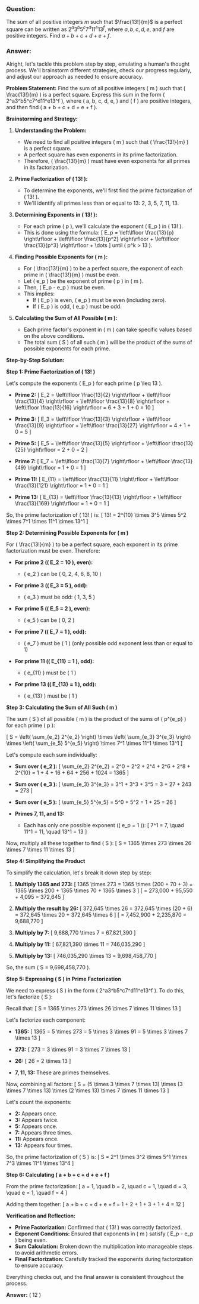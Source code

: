 ### Question:

The sum of all positive integers $m$ such that $\frac{13!}{m}$ is a perfect square can be written as $2^a3^b5^c7^d11^e13^f,$ where $a,b,c,d,e,$ and $f$ are positive integers. Find $a+b+c+d+e+f.$

### Answer:

Alright, let's tackle this problem step by step, emulating a human's thought process. We'll brainstorm different strategies, check our progress regularly, and adjust our approach as needed to ensure accuracy.

**Problem Statement:**
Find the sum of all positive integers \( m \) such that \( \frac{13!}{m} \) is a perfect square. Express this sum in the form \( 2^a3^b5^c7^d11^e13^f \), where \( a, b, c, d, e, \) and \( f \) are positive integers, and then find \( a + b + c + d + e + f \).

**Brainstorming and Strategy:**

1. **Understanding the Problem:**
   - We need to find all positive integers \( m \) such that \( \frac{13!}{m} \) is a perfect square.
   - A perfect square has even exponents in its prime factorization.
   - Therefore, \( \frac{13!}{m} \) must have even exponents for all primes in its factorization.

2. **Prime Factorization of \( 13! \):**
   - To determine the exponents, we'll first find the prime factorization of \( 13! \).
   - We'll identify all primes less than or equal to 13: 2, 3, 5, 7, 11, 13.

3. **Determining Exponents in \( 13! \):**
   - For each prime \( p \), we'll calculate the exponent \( E_p \) in \( 13! \).
   - This is done using the formula:
     \[
     E_p = \left\lfloor \frac{13}{p} \right\rfloor + \left\lfloor \frac{13}{p^2} \right\rfloor + \left\lfloor \frac{13}{p^3} \right\rfloor + \dots
     \]
     until \( p^k > 13 \).

4. **Finding Possible Exponents for \( m \):**
   - For \( \frac{13!}{m} \) to be a perfect square, the exponent of each prime in \( \frac{13!}{m} \) must be even.
   - Let \( e_p \) be the exponent of prime \( p \) in \( m \).
   - Then, \( E_p - e_p \) must be even.
   - This implies:
     - If \( E_p \) is even, \( e_p \) must be even (including zero).
     - If \( E_p \) is odd, \( e_p \) must be odd.

5. **Calculating the Sum of All Possible \( m \):**
   - Each prime factor's exponent in \( m \) can take specific values based on the above conditions.
   - The total sum \( S \) of all such \( m \) will be the product of the sums of possible exponents for each prime.

**Step-by-Step Solution:**

**Step 1: Prime Factorization of \( 13! \)**

Let's compute the exponents \( E_p \) for each prime \( p \leq 13 \).

- **Prime 2:**
  \[
  E_2 = \left\lfloor \frac{13}{2} \right\rfloor + \left\lfloor \frac{13}{4} \right\rfloor + \left\lfloor \frac{13}{8} \right\rfloor + \left\lfloor \frac{13}{16} \right\rfloor = 6 + 3 + 1 + 0 = 10
  \]
  
- **Prime 3:**
  \[
  E_3 = \left\lfloor \frac{13}{3} \right\rfloor + \left\lfloor \frac{13}{9} \right\rfloor + \left\lfloor \frac{13}{27} \right\rfloor = 4 + 1 + 0 = 5
  \]
  
- **Prime 5:**
  \[
  E_5 = \left\lfloor \frac{13}{5} \right\rfloor + \left\lfloor \frac{13}{25} \right\rfloor = 2 + 0 = 2
  \]
  
- **Prime 7:**
  \[
  E_7 = \left\lfloor \frac{13}{7} \right\rfloor + \left\lfloor \frac{13}{49} \right\rfloor = 1 + 0 = 1
  \]
  
- **Prime 11:**
  \[
  E_{11} = \left\lfloor \frac{13}{11} \right\rfloor + \left\lfloor \frac{13}{121} \right\rfloor = 1 + 0 = 1
  \]
  
- **Prime 13:**
  \[
  E_{13} = \left\lfloor \frac{13}{13} \right\rfloor + \left\lfloor \frac{13}{169} \right\rfloor = 1 + 0 = 1
  \]

So, the prime factorization of \( 13! \) is:
\[
13! = 2^{10} \times 3^5 \times 5^2 \times 7^1 \times 11^1 \times 13^1
\]

**Step 2: Determining Possible Exponents for \( m \)**

For \( \frac{13!}{m} \) to be a perfect square, each exponent in its prime factorization must be even. Therefore:

- **For prime 2 (\( E_2 = 10 \), even):**
  - \( e_2 \) can be \( 0, 2, 4, 6, 8, 10 \)
  
- **For prime 3 (\( E_3 = 5 \), odd):**
  - \( e_3 \) must be odd: \( 1, 3, 5 \)
  
- **For prime 5 (\( E_5 = 2 \), even):**
  - \( e_5 \) can be \( 0, 2 \)
  
- **For prime 7 (\( E_7 = 1 \), odd):**
  - \( e_7 \) must be \( 1 \) (only possible odd exponent less than or equal to 1)
  
- **For prime 11 (\( E_{11} = 1 \), odd):**
  - \( e_{11} \) must be \( 1 \)
  
- **For prime 13 (\( E_{13} = 1 \), odd):**
  - \( e_{13} \) must be \( 1 \)

**Step 3: Calculating the Sum of All Such \( m \)**

The sum \( S \) of all possible \( m \) is the product of the sums of \( p^{e_p} \) for each prime \( p \):

\[
S = \left( \sum_{e_2} 2^{e_2} \right) \times \left( \sum_{e_3} 3^{e_3} \right) \times \left( \sum_{e_5} 5^{e_5} \right) \times 7^1 \times 11^1 \times 13^1
\]

Let's compute each sum individually:

- **Sum over \( e_2 \):**
  \[
  \sum_{e_2} 2^{e_2} = 2^0 + 2^2 + 2^4 + 2^6 + 2^8 + 2^{10} = 1 + 4 + 16 + 64 + 256 + 1024 = 1365
  \]
  
- **Sum over \( e_3 \):**
  \[
  \sum_{e_3} 3^{e_3} = 3^1 + 3^3 + 3^5 = 3 + 27 + 243 = 273
  \]
  
- **Sum over \( e_5 \):**
  \[
  \sum_{e_5} 5^{e_5} = 5^0 + 5^2 = 1 + 25 = 26
  \]
  
- **Primes 7, 11, and 13:**
  - Each has only one possible exponent (\( e_p = 1 \)):
    \[
    7^1 = 7, \quad 11^1 = 11, \quad 13^1 = 13
    \]

Now, multiply all these together to find \( S \):
\[
S = 1365 \times 273 \times 26 \times 7 \times 11 \times 13
\]

**Step 4: Simplifying the Product**

To simplify the calculation, let's break it down step by step:

1. **Multiply 1365 and 273:**
   \[
   1365 \times 273 = 1365 \times (200 + 70 + 3) = 1365 \times 200 + 1365 \times 70 + 1365 \times 3
   \]
   \[
   = 273,000 + 95,550 + 4,095 = 372,645
   \]

2. **Multiply the result by 26:**
   \[
   372,645 \times 26 = 372,645 \times (20 + 6) = 372,645 \times 20 + 372,645 \times 6
   \]
   \[
   = 7,452,900 + 2,235,870 = 9,688,770
   \]

3. **Multiply by 7:**
   \[
   9,688,770 \times 7 = 67,821,390
   \]

4. **Multiply by 11:**
   \[
   67,821,390 \times 11 = 746,035,290
   \]

5. **Multiply by 13:**
   \[
   746,035,290 \times 13 = 9,698,458,770
   \]

So, the sum \( S = 9,698,458,770 \).

**Step 5: Expressing \( S \) in Prime Factorization**

We need to express \( S \) in the form \( 2^a3^b5^c7^d11^e13^f \). To do this, let's factorize \( S \):

Recall that:
\[
S = 1365 \times 273 \times 26 \times 7 \times 11 \times 13
\]

Let's factorize each component:

- **1365:**
  \[
  1365 = 5 \times 273 = 5 \times 3 \times 91 = 5 \times 3 \times 7 \times 13
  \]
  
- **273:**
  \[
  273 = 3 \times 91 = 3 \times 7 \times 13
  \]
  
- **26:**
  \[
  26 = 2 \times 13
  \]
  
- **7, 11, 13:** These are primes themselves.

Now, combining all factors:
\[
S = (5 \times 3 \times 7 \times 13) \times (3 \times 7 \times 13) \times (2 \times 13) \times 7 \times 11 \times 13
\]

Let's count the exponents:

- **2:** Appears once.
- **3:** Appears twice.
- **5:** Appears once.
- **7:** Appears three times.
- **11:** Appears once.
- **13:** Appears four times.

So, the prime factorization of \( S \) is:
\[
S = 2^1 \times 3^2 \times 5^1 \times 7^3 \times 11^1 \times 13^4
\]

**Step 6: Calculating \( a + b + c + d + e + f \)**

From the prime factorization:
\[
a = 1, \quad b = 2, \quad c = 1, \quad d = 3, \quad e = 1, \quad f = 4
\]

Adding them together:
\[
a + b + c + d + e + f = 1 + 2 + 1 + 3 + 1 + 4 = 12
\]

**Verification and Reflection:**

- **Prime Factorization:** Confirmed that \( 13! \) was correctly factorized.
- **Exponent Conditions:** Ensured that exponents in \( m \) satisfy \( E_p - e_p \) being even.
- **Sum Calculation:** Broken down the multiplication into manageable steps to avoid arithmetic errors.
- **Final Factorization:** Carefully tracked the exponents during factorization to ensure accuracy.

Everything checks out, and the final answer is consistent throughout the process.

**Answer:** \( 12 \)
